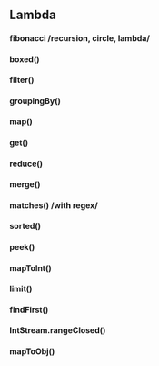 ## Lambda
#### fibonacci /recursion, circle, lambda/
#### boxed()
#### filter()
#### groupingBy()
#### map()
#### get()
#### reduce()
#### merge()
#### matches() /with regex/
#### sorted()
#### peek()
#### mapToInt()
#### limit()
#### findFirst()
#### IntStream.rangeClosed()
#### mapToObj()